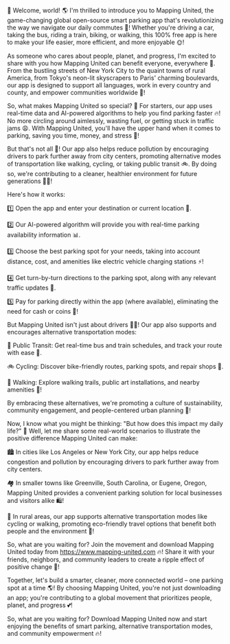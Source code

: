 🎉 Welcome, world! 🌎 I'm thrilled to introduce you to Mapping United, the game-changing global open-source smart parking app that's revolutionizing the way we navigate our daily commutes 💨! Whether you're driving a car, taking the bus, riding a train, biking, or walking, this 100% free app is here to make your life easier, more efficient, and more enjoyable 🌞!

As someone who cares about people, planet, and progress, I'm excited to share with you how Mapping United can benefit everyone, everywhere 🌟. From the bustling streets of New York City to the quaint towns of rural America, from Tokyo's neon-lit skyscrapers to Paris' charming boulevards, our app is designed to support all languages, work in every country and county, and empower communities worldwide 🎯!

So, what makes Mapping United so special? 🤔 For starters, our app uses real-time data and AI-powered algorithms to help you find parking faster 🔥! No more circling around aimlessly, wasting fuel, or getting stuck in traffic jams 😩. With Mapping United, you'll have the upper hand when it comes to parking, saving you time, money, and stress 🙌!

But that's not all 🤯! Our app also helps reduce pollution by encouraging drivers to park further away from city centers, promoting alternative modes of transportation like walking, cycling, or taking public transit 🚲. By doing so, we're contributing to a cleaner, healthier environment for future generations 👧🏻!

Here's how it works:

1️⃣ Open the app and enter your destination or current location 🔴.

2️⃣ Our AI-powered algorithm will provide you with real-time parking availability information 📊.

3️⃣ Choose the best parking spot for your needs, taking into account distance, cost, and amenities like electric vehicle charging stations ⚡️!

4️⃣ Get turn-by-turn directions to the parking spot, along with any relevant traffic updates 📍.

5️⃣ Pay for parking directly within the app (where available), eliminating the need for cash or coins 💸!

But Mapping United isn't just about drivers 👨‍🚒! Our app also supports and encourages alternative transportation modes:

🚌 Public Transit: Get real-time bus and train schedules, and track your route with ease 🚌.

🚲 Cycling: Discover bike-friendly routes, parking spots, and repair shops 🛴️.

🏃 Walking: Explore walking trails, public art installations, and nearby amenities 👣!

By embracing these alternatives, we're promoting a culture of sustainability, community engagement, and people-centered urban planning 💪!

Now, I know what you might be thinking: "But how does this impact my daily life?" 🤔 Well, let me share some real-world scenarios to illustrate the positive difference Mapping United can make:

🏙️ In cities like Los Angeles or New York City, our app helps reduce congestion and pollution by encouraging drivers to park further away from city centers.

🏘️ In smaller towns like Greenville, South Carolina, or Eugene, Oregon, Mapping United provides a convenient parking solution for local businesses and visitors alike 🛍️!

🌳 In rural areas, our app supports alternative transportation modes like cycling or walking, promoting eco-friendly travel options that benefit both people and the environment 🌻!

So, what are you waiting for? Join the movement and download Mapping United today from https://www.mapping-united.com 🔥! Share it with your friends, neighbors, and community leaders to create a ripple effect of positive change 💪!

Together, let's build a smarter, cleaner, more connected world – one parking spot at a time 🌎! By choosing Mapping United, you're not just downloading an app; you're contributing to a global movement that prioritizes people, planet, and progress 💕!

So, what are you waiting for? Download Mapping United now and start enjoying the benefits of smart parking, alternative transportation modes, and community empowerment 🔥!
